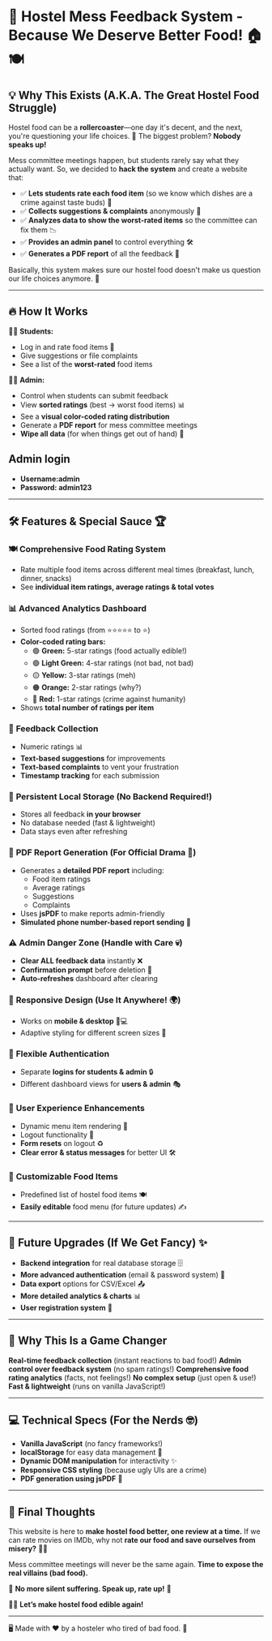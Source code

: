 # 🍛 Hostel Mess Feedback System - Because We Deserve Better Food! 🏠🍽️

## 💡 Why This Exists (A.K.A. The Great Hostel Food Struggle)

Hostel food can be a **rollercoaster**—one day it's decent, and the next, you're questioning your life choices. 🌚 The biggest problem? **Nobody speaks up!**

Mess committee meetings happen, but students rarely say what they actually want. So, we decided to **hack the system** and create a website that:

- ✅ **Lets students rate each food item** (so we know which dishes are a crime against taste buds) 🍲 
- ✅ **Collects suggestions & complaints** anonymously 📢
- ✅ **Analyzes data to show the worst-rated items** so the committee can fix them 📉
- ✅ **Provides an admin panel** to control everything 🛠️
- ✅ **Generates a PDF report** of all the feedback 📄

Basically, this system makes sure our hostel food doesn't make us question our life choices anymore. 🚀

---

## 🔥 How It Works

👩‍🎓 **Students:**

- Log in and rate food items 🥘
- Give suggestions or file complaints 
- See a list of the **worst-rated** food items 

👨‍💼 **Admin:**

- Control when students can submit feedback 
- View **sorted ratings** (best → worst food items) 📊
- See a **visual color-coded rating distribution**
- Generate a **PDF report** for mess committee meetings
- **Wipe all data** (for when things get out of hand) 🚨

## Admin login 
- **Username:admin** 
- **Password: admin123**
---
## 🛠️ Features & Special Sauce 🏆

### 🍽️ **Comprehensive Food Rating System**

- Rate multiple food items across different meal times (breakfast, lunch, dinner, snacks)
- See **individual item ratings, average ratings & total votes**

### 📊 **Advanced Analytics Dashboard**

- Sorted food ratings (from ⭐⭐⭐⭐⭐ to ⭐)
- **Color-coded rating bars:**
  - 🟢 **Green:** 5-star ratings (food actually edible!)
  - 🟢 **Light Green:** 4-star ratings (not bad, not bad)
  - 🟡 **Yellow:** 3-star ratings (meh)
  - 🟠 **Orange:** 2-star ratings (why?)
  - 🔴 **Red:** 1-star ratings (crime against humanity)
- Shows **total number of ratings per item**

### 📝 **Feedback Collection**

- Numeric ratings 📊
- **Text-based suggestions** for improvements 
- **Text-based complaints** to vent your frustration 
- **Timestamp tracking** for each submission 

### 💾 **Persistent Local Storage (No Backend Required!)**

- Stores all feedback **in your browser** 
- No database needed (fast & lightweight) 
- Data stays even after refreshing 

### 📄 **PDF Report Generation (For Official Drama 📜)**

- Generates a **detailed PDF report** including:
  - Food item ratings 
  - Average ratings 
  - Suggestions 
  - Complaints 
- Uses **jsPDF** to make reports admin-friendly 
- **Simulated phone number-based report sending** 📲

### ⚠️ **Admin Danger Zone (Handle with Care 💀)**

- **Clear ALL feedback data** instantly ❌
- **Confirmation prompt** before deletion 🛑
- **Auto-refreshes** dashboard after clearing 

### 📱 **Responsive Design (Use It Anywhere! 🌍)**

- Works on **mobile & desktop** 📱💻
- Adaptive styling for different screen sizes 📏

### 🔑 **Flexible Authentication**

- Separate **logins for students & admin** 🔒
- Different dashboard views for **users & admin** 🎭

### 🤩 **User Experience Enhancements**

- Dynamic menu item rendering 🍛
- Logout functionality 🚪
- **Form resets** on logout ♻️
- **Clear error & status messages** for better UI 🛠️

### 🍜 **Customizable Food Items**

- Predefined list of hostel food items 🍽️
- **Easily editable** food menu (for future updates) ✍️

---

## 🔮 Future Upgrades (If We Get Fancy) ✨

- **Backend integration** for real database storage 🗄️
- **More advanced authentication** (email & password system) 🔐
- **Data export** options for CSV/Excel 📤
- **More detailed analytics & charts** 📊
- **User registration system** 📜

---

## 🎯 Why This Is a Game Changer

**Real-time feedback collection** (instant reactions to bad food!)
**Admin control over feedback system** (no spam ratings!)
**Comprehensive food rating analytics** (facts, not feelings!)
**No complex setup** (just open & use!)
**Fast & lightweight** (runs on vanilla JavaScript!)

---

## 💻 Technical Specs (For the Nerds 🤓)

- **Vanilla JavaScript** (no fancy frameworks!)
- **localStorage** for easy data management 🔄
- **Dynamic DOM manipulation** for interactivity ✨
- **Responsive CSS styling** (because ugly UIs are a crime)
- **PDF generation using jsPDF** 📝

---

## 🎤 Final Thoughts

This website is here to **make hostel food better, one review at a time.** If we can rate movies on IMDb, why not **rate our food and save ourselves from misery?** 🤷‍♀️

Mess committee meetings will never be the same again. **Time to expose the real villains (bad food).**

🛑 **No more silent suffering. Speak up, rate up!** 🛑

🚀💡 **Let’s make hostel food edible again!**

---

🖥️ Made with ❤️ by a hosteler who tired of bad food. 🍛

